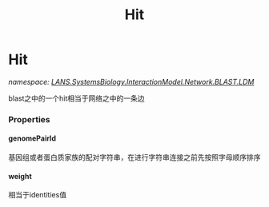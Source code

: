 ﻿---
title: Hit
---

# Hit
_namespace: [LANS.SystemsBiology.InteractionModel.Network.BLAST.LDM](N-LANS.SystemsBiology.InteractionModel.Network.BLAST.LDM.html)_

blast之中的一个hit相当于网络之中的一条边



### Properties

#### genomePairId
基因组或者蛋白质家族的配对字符串，在进行字符串连接之前先按照字母顺序排序
#### weight
相当于identities值

